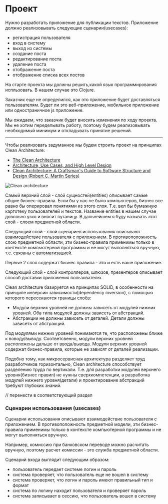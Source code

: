 # Проект

Нужно разработать приложение для публикации текстов.
Приложение должно реализовывать следующие сценарии(usecases):

+ регистрация пользователя
+ вход в систему
+ выход из системы
+ создание поста
+ редактирование поста
+ удаление поста
+ отображение поста
+ отображение списка всех постов

На старте проекта мы должны решить,какой язык программирования испльзовать.
В нашем случае это Clojure.

Заказчик еще не определился, как это приложение будет доставляться пользователям.
Будет ли это веб-приложение, мобильное приложение или одностраничное js приложение.

Мы ожидаем, что заказчик будет вносить изменения по ходу проекта.
Мы не хотим переделывать работу, поэтому будем реализовывать необходимый минимум и
откладывать принятие решений.

***

Чтобы реализовать задуманное мы будем строить проект на принципах Сlean Architecture:

+ [The Clean Architecture](https://8thlight.com/blog/uncle-bob/2012/08/13/the-clean-architecture.html)
+ [Architecture, Use Cases, and High Level Design](https://cleancoders.com/episode/clean-code-episode-7/show)
+ [Clean Architecture: A Craftsman's Guide to Software Structure and Design (Robert C. Martin Series)](https://www.amazon.com/Clean-Architecture-Craftsmans-Software-Structure/dp/0134494164)

![Clean architecture](https://raw.githubusercontent.com/darkleaf/building-application/master/img/clean_architecture.jpg)

Самый верхний слой - слой сущностей(entities) описывает самые общие бизнес-правила.
Если бы у нас не было компьютеров, бизнес все равно бы оперировал понятиями из этого слоя.
Т.е. вел бы бумажную картотеку пользователей и текстов.
Название entities в нашем случае довольно узко и вносит путаницу.
В дальнейшем я буду называть этот слой - слоем предметной области.

Следующий слой - слой сценариев использования описывают взаимодействие пользователя с приложением.
В противоположность слою предметной области, зти бизнес-правила применимы только в контексте компьютерной программы
и не могут выполняться вручную, т.е. связаны с автоматизацией.

Первые 2 слоя содержат бизнес правила - это и есть наше приложение.

Следующий слой - слой контроллеров, шлюзов, презентеров описывает способ доставки приложения пользователю.

Clean architecture базируется на принципах SOLID, в особенности на принципе инверсии зависимости(dependency inversion),
с помощью которого пересекаются границы слоёв:

+ Модули верхних уровней не должны зависеть от модулей нижних уровней. Оба типа модулей должны зависеть от абстракций.
+ Абстракции не должны зависеть от деталей. Детали должны зависеть от абстракций.

Под модулями нижних уровней понимаются те, что расположены ближе к воводу/выводу.
Соответсвенно, модули верхних уровней расположены дальше от ввода/вывода.
Модули верхних уровней содержат бизнес-правила, которые не зависят от деталей реализации.

Подобно тому, как микросервисная архитектура разделяет труд разработчиков горизонтально,
Clean architecture способствует разделению труда по вертикали.
Т.е. для разработки модулей верхнего уровня(бизнес правил) не нужны сверхкомпетенции,
а разработка модулей нижнего уровня(детали) и проектирование абстракций требуют глубоких знаний.


// перенести в соответствующий раздел
### Сценарии использования (usecases)

Сценарии использования описывают взаимодействие пользователя с приложением.
В противоположность предметной модели, зти бизнес-правила применимы только в контексте компьютерной программы
и не могут выполняться вручную.

Например, комиссию при банковском переводе можно расчитать вручную, поэтому расчет комиссии - это служба предметной области.

Сценарий входа выглядит следующим образом:
+ пользователь передает системе логин и пароль
+ система проверяет, что пользователь еще не вошел в систему
+ система проверяет, что логин и пароль имеют правильный тип и формат
+ система по логину находит пользователя и проверяет пароль
+ система записывает в сессию, что пользователь вошел в систему
